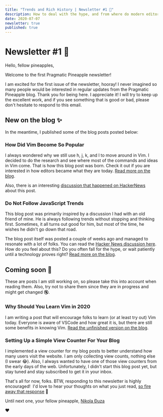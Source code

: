 ```yaml
---
title: "Trends and Rich History | Newsletter #1 🍍"
description: How to deal with the hype, and from where do modern editors draw roots?
date: 2020-07-07
newsletter: true
published: true
---
```


# Newsletter #1 🍍

Hello, fellow pineapples,

Welcome to the first Pragmatic Pineapple newsletter!

I am excited for the first issue of the newsletter, hooray! I never imagined so many people would be interested in regular updates from the Pragmatic Pineapple blog. Thank you for being here. I appreciate it! I will try to keep up the excellent work, and if you see something that is good or bad, please don't hesitate to respond to this email.

## New on the blog ✨

In the meantime, I published some of the blog posts posted below:

### How Did Vim Become So Popular

I always wondered why we still use h, j, k, and l to move around in Vim. I decided to do the research and see where most of the commands and ideas in Vim come. That is how this blog post was born. Check it out if you are interested in how editors became what they are today. [Read more on the blog](https://pragmaticpineapple.com/how-did-vim-become-so-popular/).

Also, there is an interesting [discussion that happened on HackerNews](https://news.ycombinator.com/item?id=23689091) about this post.

### Do Not Follow JavaScript Trends

This blog post was primarily inspired by a discussion I had with an old friend of mine. He is always following trends without stopping and thinking first. Sometimes, it all turns out good for him, but most of the time, he wishes he didn't go down that road.

The blog post itself was posted a couple of weeks ago and managed to resonate with a lot of folks. You can read the [Hacker News discussion here](https://news.ycombinator.com/item?id=23538473). How do you feel about this? Do you often fall for the hype, or wait patiently until a technology proves right? [Read more on the blog](https://pragmaticpineapple.com/do-not-follow-javascript-trends/).

## Coming soon 🤞

These are posts I am still working on, so please take this into account when reading them. Also, try not to share them since they are in progress and might get changed 🔇.

### Why Should You Learn Vim in 2020

I am writing a post that will encourage folks to learn (or at least try out) Vim today. Everyone is aware of VSCode and how great it is, but there are still some benefits in knowing Vim. [Read the unfinished version on the blog](https://pragmaticpineapple.com/why-should-you-learn-vim-in-2020/).

### Setting Up a Simple View Counter For Your Blog

I implemented a view counter for my blog posts to better understand how many users visit the website. I am only collecting view counts, nothing else (I swear 😂). Also, I always wanted to have one of those view counters from the early days of the web. Unfortunately, I didn't start this blog post yet, but stay tuned and stay subscribed to get it in your inbox.

That's all for now, folks. BTW, responding to this newsletter is highly encouraged! 
I'd love to hear your thoughts on what you just read, [so fire away that response](https://www.youtube.com/watch?v=LZmUfUBqE-s) 💌

Until next one, your fellow pineapple,
[Nikola Đuza](https://nikolalsvk.github.io/)

❤️
